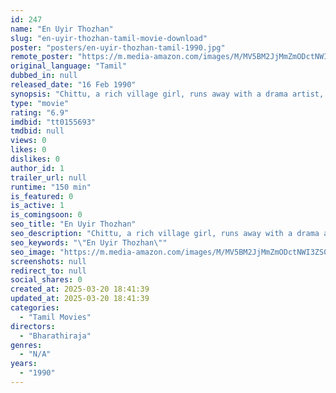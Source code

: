 ```yaml
---
id: 247
name: "En Uyir Thozhan"
slug: "en-uyir-thozhan-tamil-movie-download"
poster: "posters/en-uyir-thozhan-tamil-1990.jpg"
remote_poster: "https://m.media-amazon.com/images/M/MV5BM2JjMmZmODctNWI3ZS00ZWQ2LWI5ZjktMTdiYjA4MmZkM2MwXkEyXkFqcGdeQXVyMTEzNzg0Mjkx._V1_SX300.jpg"
original_language: "Tamil"
dubbed_in: null
released_date: "16 Feb 1990"
synopsis: "Chittu, a rich village girl, runs away with a drama artist, who flees with her jewels deserting her in a train. She is rescued by a slum dweller, Dharma, with whom she decides to live."
type: "movie"
rating: "6.9"
imdbid: "tt0155693"
tmdbid: null
views: 0
likes: 0
dislikes: 0
author_id: 1
trailer_url: null
runtime: "150 min"
is_featured: 0
is_active: 1
is_comingsoon: 0
seo_title: "En Uyir Thozhan"
seo_description: "Chittu, a rich village girl, runs away with a drama artist, who flees with her jewels deserting her in a train. She is rescued by a slum dweller, Dharma, with whom she decides to live."
seo_keywords: "\"En Uyir Thozhan\""
seo_image: "https://m.media-amazon.com/images/M/MV5BM2JjMmZmODctNWI3ZS00ZWQ2LWI5ZjktMTdiYjA4MmZkM2MwXkEyXkFqcGdeQXVyMTEzNzg0Mjkx._V1_SX300.jpg"
screenshots: null
redirect_to: null
social_shares: 0
created_at: 2025-03-20 18:41:39
updated_at: 2025-03-20 18:41:39
categories:
  - "Tamil Movies"
directors:
  - "Bharathiraja"
genres:
  - "N/A"
years:
  - "1990"
---
```

